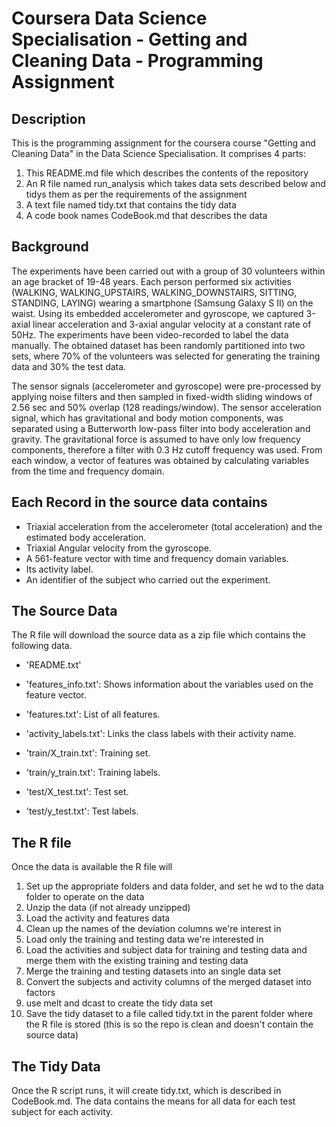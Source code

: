 # Coursera Data Science Specialisation - Getting and Cleaning Data - Programming Assignment

## Description

This is the programming assignment for the coursera course "Getting and Cleaning Data" in the Data Science Specialisation. It comprises 4 parts:

1. This README.md file which describes the contents of the repository
2. An R file named run_analysis which takes data sets described below and tidys them as per the requirements of the assignment
3. A text file named tidy.txt that contains the tidy data
4. A code book names CodeBook.md that describes the data

## Background

The experiments have been carried out with a group of 30 volunteers within an age bracket of 19-48 years. Each person performed six activities (WALKING, WALKING_UPSTAIRS, WALKING_DOWNSTAIRS, SITTING, STANDING, LAYING) wearing a smartphone (Samsung Galaxy S II) on the waist. Using its embedded accelerometer and gyroscope, we captured 3-axial linear acceleration and 3-axial angular velocity at a constant rate of 50Hz. The experiments have been video-recorded to label the data manually. The obtained dataset has been randomly partitioned into two sets, where 70% of the volunteers was selected for generating the training data and 30% the test data. 

The sensor signals (accelerometer and gyroscope) were pre-processed by applying noise filters and then sampled in fixed-width sliding windows of 2.56 sec and 50% overlap (128 readings/window). The sensor acceleration signal, which has gravitational and body motion components, was separated using a Butterworth low-pass filter into body acceleration and gravity. The gravitational force is assumed to have only low frequency components, therefore a filter with 0.3 Hz cutoff frequency was used. From each window, a vector of features was obtained by calculating variables from the time and frequency domain.

## Each Record in the source data contains

- Triaxial acceleration from the accelerometer (total acceleration) and the estimated body acceleration.
- Triaxial Angular velocity from the gyroscope. 
- A 561-feature vector with time and frequency domain variables. 
- Its activity label. 
- An identifier of the subject who carried out the experiment.

## The Source Data

The R file will download the source data as a zip file which contains the following data.
- 'README.txt'

- 'features_info.txt': Shows information about the variables used on the feature vector.

- 'features.txt': List of all features.

- 'activity_labels.txt': Links the class labels with their activity name.

- 'train/X_train.txt': Training set.

- 'train/y_train.txt': Training labels.

- 'test/X_test.txt': Test set.

- 'test/y_test.txt': Test labels.

## The R file

Once the data is available the R file will

1. Set up the appropriate folders and data folder, and set he wd to the data folder to operate on the data
1. Unzip the data (if not already unzipped)
2. Load the activity and features data
3. Clean up the names of the deviation columns we're interest in
4. Load only the training and testing data we're interested in
5. Load the activities and subject data for training and testing data and merge them with the existing training and testing data
6. Merge the training and testing datasets into an single data set
7. Convert the subjects and activity columns of the merged dataset into factors
8. use melt and dcast to create the tidy data set
9. Save the tidy dataset to a file called tidy.txt in the parent folder where the R file is stored (this is so the repo is clean and doesn't contain the source data)

## The Tidy Data

Once the R script runs, it will create tidy.txt, which is described in CodeBook.md. The data contains the means for all data for each test subject for each activity.

